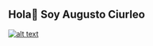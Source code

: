 ## Hola👋 Soy **Augusto Ciurleo**

[![alt text][logo]](https://google.com)

[logo]:https://raw.githubusercontent.com/Agas98/Agas98/master/img/linkedin.ico "Linkedin"
